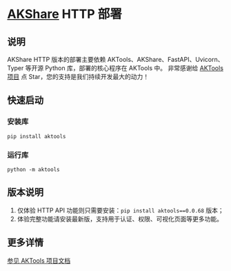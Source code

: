# [AKShare](https://github.com/akfamily/akshare) HTTP 部署

## 说明

AKShare HTTP 版本的部署主要依赖 AKTools、AKShare、FastAPI、Uvicorn、Typer 等开源 Python 库，部署的核心程序在 AKTools 中。
非常感谢给 [AKTools 项目](https://github.com/akfamily/aktools) 点 Star，您的支持是我们持续开发最大的动力！

## 快速启动

### 安装库

```shell
pip install aktools
```

### 运行库

```shell
python -m aktools
```

## 版本说明

1. 仅体验 HTTP API 功能则只需要安装：`pip install aktools==0.0.68` 版本；
2. 体验完整功能请安装最新版，支持用于认证、权限、可视化页面等更多功能。

## 更多详情

[参见 AKTools 项目文档](https://aktools.readthedocs.io/)
